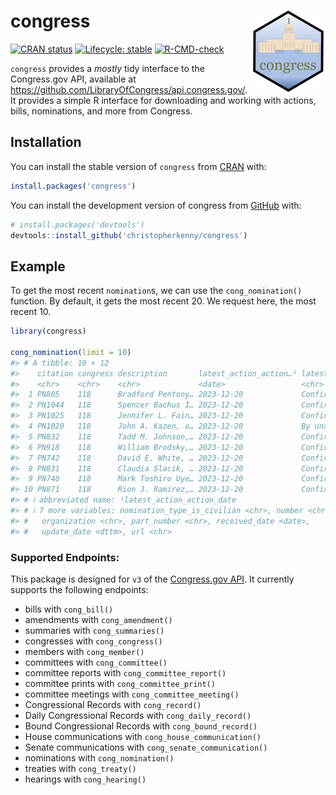 
<!-- README.md is generated from README.Rmd. Please edit that file -->

# congress <img src="man/figures/logo.png" align="right" height="130" />

<!-- badges: start -->

[![CRAN
status](https://www.r-pkg.org/badges/version/congress)](https://CRAN.R-project.org/package=congress)
[![Lifecycle:
stable](https://img.shields.io/badge/lifecycle-stable-brightgreen.svg)](https://lifecycle.r-lib.org/articles/stages.html#stable)
[![R-CMD-check](https://github.com/christopherkenny/congress/actions/workflows/R-CMD-check.yaml/badge.svg)](https://github.com/christopherkenny/congress/actions/workflows/R-CMD-check.yaml)
<!-- badges: end -->

`congress` provides a *mostly* tidy interface to the Congress.gov API,
available at <https://github.com/LibraryOfCongress/api.congress.gov/>.
It provides a simple R interface for downloading and working with
actions, bills, nominations, and more from Congress.

## Installation

You can install the stable version of `congress` from
[CRAN](https://CRAN.R-project.org/package=congress) with:

``` r
install.packages('congress')
```

You can install the development version of congress from
[GitHub](https://github.com/) with:

``` r
# install.packages('devtools')
devtools::install_github('christopherkenny/congress')
```

## Example

To get the most recent `nomination`s, we can use the `cong_nomination()`
function. By default, it gets the most recent 20. We request here, the
most recent 10.

``` r
library(congress)

cong_nomination(limit = 10)
#> # A tibble: 10 × 12
#>    citation congress description       latest_action_action…¹ latest_action_text
#>    <chr>    <chr>    <chr>             <date>                 <chr>             
#>  1 PN805    118      Bradford Pentony… 2023-12-20             Confirmed by the …
#>  2 PN1044   118      Spencer Bachus I… 2023-12-20             Confirmed by the …
#>  3 PN1025   118      Jennifer L. Fain… 2023-12-20             Confirmed by the …
#>  4 PN1020   118      John A. Kazen, o… 2023-12-20             By unanimous cons…
#>  5 PN832    118      Tadd M. Johnson,… 2023-12-20             Confirmed by the …
#>  6 PN918    118      William Brodsky,… 2023-12-20             Confirmed by the …
#>  7 PN742    118      David E. White, … 2023-12-20             Confirmed by the …
#>  8 PN831    118      Claudia Slacik, … 2023-12-20             Confirmed by the …
#>  9 PN740    118      Mark Toshiro Uye… 2023-12-20             Confirmed by the …
#> 10 PN871    118      Rion J. Ramirez,… 2023-12-20             Confirmed by the …
#> # ℹ abbreviated name: ¹​latest_action_action_date
#> # ℹ 7 more variables: nomination_type_is_civilian <chr>, number <chr>,
#> #   organization <chr>, part_number <chr>, received_date <date>,
#> #   update_date <dttm>, url <chr>
```

### Supported Endpoints:

This package is designed for `v3` of the [Congress.gov
API](https://github.com/LibraryOfCongress/api.congress.gov/). It
currently supports the following endpoints:

- bills with `cong_bill()`
- amendments with `cong_amendment()`
- summaries with `cong_summaries()`
- congresses with `cong_congress()`
- members with `cong_member()`
- committees with `cong_committee()`
- committee reports with `cong_committee_report()`
- committee prints with `cong_committee_print()`
- committee meetings with `cong_committee_meeting()`
- Congressional Records with `cong_record()`
- Daily Congressional Records with `cong_daily_record()`
- Bound Congressional Records with `cong_bound_record()`
- House communications with `cong_house_communication()`
- Senate communications with `cong_senate_communication()`
- nominations with `cong_nomination()`
- treaties with `cong_treaty()`
- hearings with `cong_hearing()`
